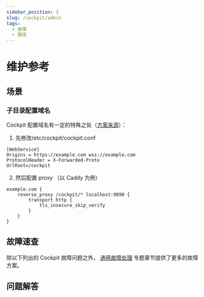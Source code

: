 ```yaml
---
sidebar_position: 3
slug: /cockpit/admin
tags:
  - 故障
  - 路径
---
```



# 维护参考

## 场景

### 子目录配置域名

Cockpit 配置域名有一定的特殊之处（[方案来源](https://caddy.community/t/example-cockpit/8283)）：

1. 先修改/etc/cockpit/cockpit.conf

```
[WebService]
Origins = https://example.com wss://example.com
ProtocolHeader = X-Forwarded-Proto
UrlRoot=/cockpit
```

2. 然后配置 proxy （以 Caddy 为例）
```
example.com {
    reverse_proxy /cockpit/* localhost:9090 {
        transport http {
            tls_insecure_skip_verify
        }
    }
}
```

## 故障速查

除以下列出的 Cockpit 故障问题之外， [通用故障处理](../troubleshooting) 专题章节提供了更多的故障方案。 

## 问题解答